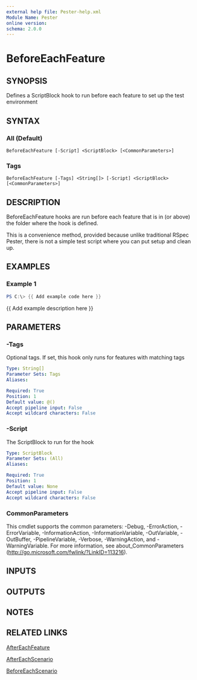 ```yaml
---
external help file: Pester-help.xml
Module Name: Pester
online version:
schema: 2.0.0
---
```


# BeforeEachFeature

## SYNOPSIS

Defines a ScriptBlock hook to run before each feature to set up the test environment

## SYNTAX

### All (Default)
```
BeforeEachFeature [-Script] <ScriptBlock> [<CommonParameters>]
```

### Tags
```
BeforeEachFeature [-Tags] <String[]> [-Script] <ScriptBlock> [<CommonParameters>]
```

## DESCRIPTION

BeforeEachFeature hooks are run before each feature that is in (or above) the folder where the hook is defined.

This is a convenience method, provided because unlike traditional RSpec Pester,
there is not a simple test script where you can put setup and clean up.

## EXAMPLES

### Example 1

```powershell
PS C:\> {{ Add example code here }}
```

{{ Add example description here }}

## PARAMETERS

### -Tags

Optional tags.
If set, this hook only runs for features with matching tags

```yaml
Type: String[]
Parameter Sets: Tags
Aliases:

Required: True
Position: 1
Default value: @()
Accept pipeline input: False
Accept wildcard characters: False
```

### -Script

The ScriptBlock to run for the hook

```yaml
Type: ScriptBlock
Parameter Sets: (All)
Aliases:

Required: True
Position: 1
Default value: None
Accept pipeline input: False
Accept wildcard characters: False
```

### CommonParameters
This cmdlet supports the common parameters: -Debug, -ErrorAction, -ErrorVariable, -InformationAction, -InformationVariable, -OutVariable, -OutBuffer, -PipelineVariable, -Verbose, -WarningAction, and -WarningVariable. For more information, see about_CommonParameters (http://go.microsoft.com/fwlink/?LinkID=113216).

## INPUTS

## OUTPUTS

## NOTES

## RELATED LINKS

[AfterEachFeature](AfterEachFeature.md)

[AfterEachScenario](AfterEachScenario.md)

[BeforeEachScenario](BeforeEachScenario.md)
